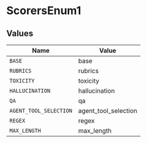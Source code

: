 # ScorersEnum1


## Values

| Name                   | Value                  |
| ---------------------- | ---------------------- |
| `BASE`                 | base                   |
| `RUBRICS`              | rubrics                |
| `TOXICITY`             | toxicity               |
| `HALLUCINATION`        | hallucination          |
| `QA`                   | qa                     |
| `AGENT_TOOL_SELECTION` | agent_tool_selection   |
| `REGEX`                | regex                  |
| `MAX_LENGTH`           | max_length             |